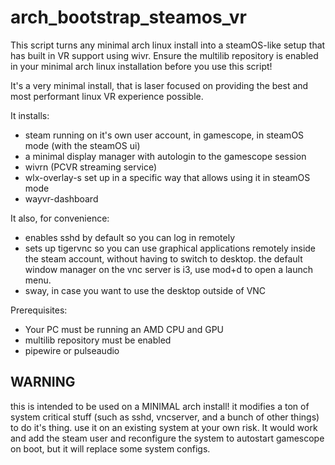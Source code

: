 # arch_bootstrap_steamos_vr
This script turns any minimal arch linux install into a steamOS-like setup that has built in VR support using wivr.
Ensure the multilib repository is enabled in your minimal arch linux installation before you use this script!

It's a very minimal install, that is laser focused on providing the best and most performant linux VR experience possible.

It installs:

- steam running on it's own user account, in gamescope, in steamOS mode (with the steamOS ui)
- a minimal display manager with autologin to the gamescope session
- wivrn (PCVR streaming service)
- wlx-overlay-s set up in a specific way that allows using it in steamOS mode
- wayvr-dashboard

It also, for convenience:

- enables sshd by default so you can log in remotely
- sets up tigervnc so you can use graphical applications remotely inside the steam account, without having to switch to desktop. the default window manager on the vnc server is i3, use mod+d to open a launch menu.
- sway, in case you want to use the desktop outside of VNC

Prerequisites:
- Your PC must be running an AMD CPU and GPU
- multilib repository must be enabled
- pipewire or pulseaudio

## WARNING
this is intended to be used on a MINIMAL arch install! it modifies a ton of system critical stuff (such as sshd, vncserver, and a bunch of other things) to do it's thing. use it on an existing system at your own risk. It would work and add the steam user and reconfigure the system to autostart gamescope on boot, but it will replace some system configs.
